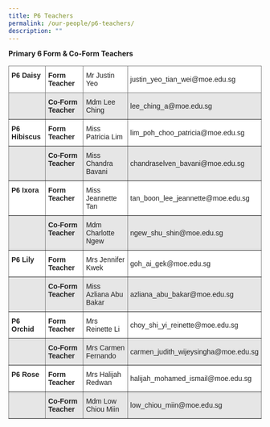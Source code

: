 ```yaml
---
title: P6 Teachers
permalink: /our-people/p6-teachers/
description: ""
---
```

**Primary 6 Form & Co-Form Teachers**

<style type="text/css">
.tg  {border-collapse:collapse;border-spacing:0;}
.tg td{border-color:black;border-style:solid;border-width:1px;font-family:Arial, sans-serif;font-size:14px;
  overflow:hidden;padding:10px 5px;word-break:normal;}
.tg th{border-color:black;border-style:solid;border-width:1px;font-family:Arial, sans-serif;font-size:14px;
  font-weight:normal;overflow:hidden;padding:10px 5px;word-break:normal;}
.tg .tg-6nwc{background-color:#E6E6E6;border-color:inherit;color:#222;text-align:left;vertical-align:middle}
.tg .tg-0f6e{background-color:#FFF;border-color:inherit;color:#222;font-weight:bold;text-align:left;vertical-align:top}
.tg .tg-k81l{background-color:#FFF;border-color:inherit;color:#222;text-align:left;vertical-align:middle}
.tg .tg-zqst{background-color:#E6E6E6;border-color:inherit;color:#222;font-weight:bold;text-align:left;vertical-align:top}
</style>
<table class="tg">
<thead>
  <tr>
    <th class="tg-0f6e"><span style="font-weight:bold">P6 Daisy</span></th>
    <th class="tg-0f6e"><span style="font-weight:bold">Form Teacher</span></th>
    <th class="tg-k81l">Mr Justin Yeo</th>
    <th class="tg-k81l">justin_yeo_tian_wei@moe.edu.sg</th>
  </tr>
</thead>
<tbody>
  <tr>
    <td class="tg-6nwc"> </td>
    <td class="tg-zqst"><span style="font-weight:bold">Co-Form Teacher</span></td>
    <td class="tg-6nwc">Mdm Lee Ching</td>
    <td class="tg-6nwc">lee_ching_a@moe.edu.sg</td>
  </tr>
  <tr>
    <td class="tg-0f6e"><span style="font-weight:bold">P6 Hibiscus</span></td>
    <td class="tg-0f6e"><span style="font-weight:bold">Form Teacher</span></td>
    <td class="tg-k81l">Miss Patricia Lim</td>
    <td class="tg-k81l">lim_poh_choo_patricia@moe.edu.sg</td>
  </tr>
  <tr>
    <td class="tg-6nwc"> </td>
    <td class="tg-zqst"><span style="font-weight:bold">Co-Form Teacher</span></td>
    <td class="tg-6nwc">Miss Chandra Bavani</td>
    <td class="tg-6nwc">chandraselven_bavani@moe.edu.sg</td>
  </tr>
  <tr>
    <td class="tg-0f6e"><span style="font-weight:bold">P6 Ixora</span></td>
    <td class="tg-0f6e"><span style="font-weight:bold">Form Teacher</span></td>
    <td class="tg-k81l">Miss Jeannette Tan</td>
    <td class="tg-k81l">tan_boon_lee_jeannette@moe.edu.sg</td>
  </tr>
  <tr>
    <td class="tg-6nwc"> </td>
    <td class="tg-zqst"><span style="font-weight:bold">Co-Form Teacher</span></td>
    <td class="tg-6nwc">Mdm Charlotte Ngew</td>
    <td class="tg-6nwc">ngew_shu_shin@moe.edu.sg</td>
  </tr>
  <tr>
    <td class="tg-0f6e"><span style="font-weight:bold">P6 Lily</span></td>
    <td class="tg-0f6e"><span style="font-weight:bold">Form Teacher</span></td>
    <td class="tg-k81l">Mrs Jennifer Kwek</td>
    <td class="tg-k81l">goh_ai_gek@moe.edu.sg</td>
  </tr>
  <tr>
    <td class="tg-6nwc"> </td>
    <td class="tg-zqst"><span style="font-weight:bold">Co-Form Teacher</span></td>
    <td class="tg-6nwc">Miss Azliana Abu Bakar</td>
    <td class="tg-6nwc">azliana_abu_bakar@moe.edu.sg</td>
  </tr>
  <tr>
    <td class="tg-0f6e"><span style="font-weight:bold">P6 Orchid</span></td>
    <td class="tg-0f6e"><span style="font-weight:bold">Form Teacher</span></td>
    <td class="tg-k81l">Mrs Reinette Li</td>
    <td class="tg-k81l">choy_shi_yi_reinette@moe.edu.sg</td>
  </tr>
  <tr>
    <td class="tg-6nwc"> </td>
    <td class="tg-zqst"><span style="font-weight:bold">Co-Form Teacher</span></td>
    <td class="tg-6nwc">Mrs Carmen Fernando</td>
    <td class="tg-6nwc">carmen_judith_wijeysingha@moe.edu.sg</td>
  </tr>
  <tr>
    <td class="tg-0f6e"><span style="font-weight:bold">P6 Rose</span></td>
    <td class="tg-0f6e"><span style="font-weight:bold">Form Teacher</span></td>
    <td class="tg-k81l">Mrs Halijah Redwan</td>
    <td class="tg-k81l">halijah_mohamed_ismail@moe.edu.sg</td>
  </tr>
  <tr>
    <td class="tg-6nwc"> </td>
    <td class="tg-zqst"><span style="font-weight:bold">Co-Form Teacher</span></td>
    <td class="tg-6nwc">Mdm Low Chiou Miin</td>
    <td class="tg-6nwc">low_chiou_miin@moe.edu.sg</td>
  </tr>
</tbody>
</table>